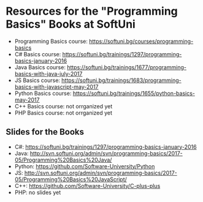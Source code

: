# Resources for the "Programming Basics" Books at SoftUni
 - Programming Basics course: https://softuni.bg/courses/programming-basics
 - C# Basics course: https://softuni.bg/trainings/1297/programming-basics-january-2016
 - Java Basics course: https://softuni.bg/trainings/1677/programming-basics-with-java-july-2017
 - JS Basics course: https://softuni.bg/trainings/1683/programming-basics-with-javascript-may-2017
 - Python Basics course: https://softuni.bg/trainings/1655/python-basics-may-2017
 - C++ Basics course: not orrganized yet
 - PHP Basics course: not orrganized yet 

## Slides for the Books
 - C#: https://softuni.bg/trainings/1297/programming-basics-january-2016
 - Java: http://svn.softuni.org/admin/svn/programming-basics/2017-05/Programming%20Basics%20Java/
 - Python: https://github.com/Software-University/Python
 - JS: http://svn.softuni.org/admin/svn/programming-basics/2017-05/Programming%20Basics%20JavaScript/
 - C++: https://github.com/Software-University/C-plus-plus
 - PHP: no slides yet
